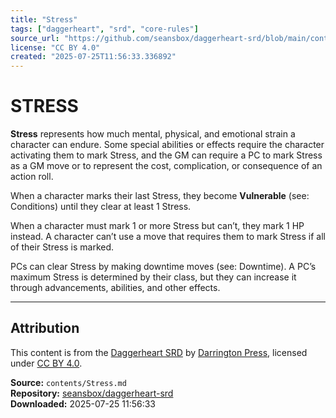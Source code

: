 ```yaml
---
title: "Stress"
tags: ["daggerheart", "srd", "core-rules"]
source_url: "https://github.com/seansbox/daggerheart-srd/blob/main/contents/Stress.md"
license: "CC BY 4.0"
created: "2025-07-25T11:56:33.336892"
---
```


# STRESS

**Stress** represents how much mental, physical, and emotional strain a character can endure. Some special abilities or effects require the character activating them to mark Stress, and the GM can require a PC to mark Stress as a GM move or to represent the cost, complication, or consequence of an action roll.

When a character marks their last Stress, they become **Vulnerable** (see: Conditions) until they clear at least 1 Stress.

When a character must mark 1 or more Stress but can’t, they mark 1 HP instead. A character can’t use a move that requires them to mark Stress if all of their Stress is marked.

PCs can clear Stress by making downtime moves (see: Downtime). A PC’s maximum Stress is determined by their class, but they can increase it through advancements, abilities, and other effects.

---

## Attribution

This content is from the [Daggerheart SRD](https://github.com/seansbox/daggerheart-srd/blob/main/contents/Stress.md) by [Darrington Press](https://darringtonpress.com/), licensed under [CC BY 4.0](https://creativecommons.org/licenses/by/4.0/).

**Source:** `contents/Stress.md`  
**Repository:** [seansbox/daggerheart-srd](https://github.com/seansbox/daggerheart-srd)  
**Downloaded:** 2025-07-25 11:56:33


